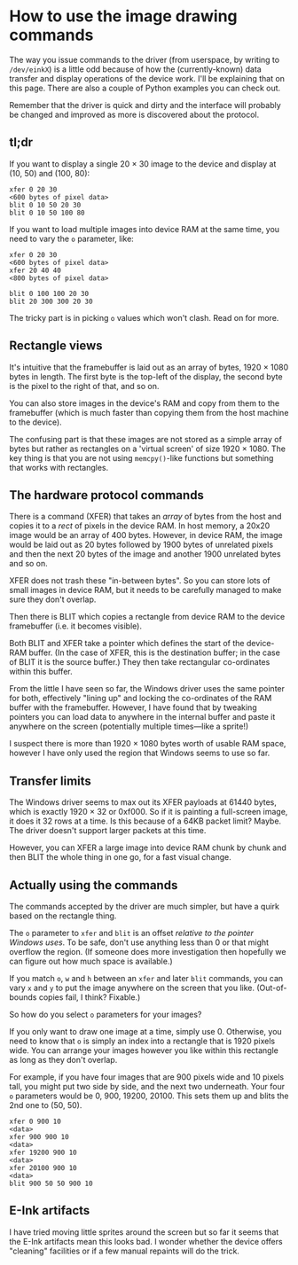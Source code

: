 # How to use the image drawing commands

The way you issue commands to the driver (from userspace, by writing to
`/dev/einkX`) is a little odd because of how the (currently-known) data
transfer and display operations of the device work. I'll be explaining
that on this page. There are also a couple of Python examples you can
check out.

Remember that the driver is quick and dirty and the interface will
probably be changed and improved as more is discovered about the
protocol.


## tl;dr

If you want to display a single 20 × 30 image to the device and display
at (10, 50) and (100, 80):


    xfer 0 20 30
    <600 bytes of pixel data>
    blit 0 10 50 20 30
    blit 0 10 50 100 80

If you want to load multiple images into device RAM at the same time,
you need to vary the `o` parameter, like:

    xfer 0 20 30
    <600 bytes of pixel data>
    xfer 20 40 40
    <800 bytes of pixel data>

    blit 0 100 100 20 30
    blit 20 300 300 20 30

The tricky part is in picking `o` values which won't clash. Read on for
more.


## Rectangle views

It's intuitive that the framebuffer is laid out as an array of bytes,
1920 × 1080 bytes in length. The first byte is the top-left of the
display, the second byte is the pixel to the right of that, and so on.

You can also store images in the device's RAM and copy from them to the
framebuffer (which is much faster than copying them from the host
machine to the device).

The confusing part is that these images are not stored as a simple array
of bytes but rather as rectangles on a 'virtual screen' of size
1920 × 1080. The key thing is that you are not using `memcpy()`-like
functions but something that works with rectangles.


## The hardware protocol commands

There is a command (XFER) that takes an _array_ of bytes from the host
and copies it to a _rect_ of pixels in the device RAM. In host memory,
a 20x20 image would be an array of 400 bytes. However, in device RAM,
the image would be laid out as 20 bytes followed by 1900 bytes of
unrelated pixels and then the next 20 bytes of the image and another
1900 unrelated bytes and so on.

XFER does not trash these "in-between bytes". So you can store lots of
small images in device RAM, but it needs to be carefully managed to make
sure they don't overlap.

Then there is BLIT which copies a rectangle from device RAM to the
device framebuffer (i.e. it becomes visible).

Both BLIT and XFER take a pointer which defines the start of the
device-RAM buffer. (In the case of XFER, this is the destination buffer;
in the case of BLIT it is the source buffer.) They then take rectangular
co-ordinates within this buffer.

From the little I have seen so far, the Windows driver uses the same
pointer for both, effectively "lining up" and locking the co-ordinates
of the RAM buffer with the framebuffer. However, I have found that by
tweaking pointers you can load data to anywhere in the internal buffer
and paste it anywhere on the screen (potentially multiple times—like a
sprite!)

I suspect there is more than 1920 × 1080 bytes worth of usable RAM
space, however I have only used the region that Windows seems to use so
far.


## Transfer limits

The Windows driver seems to max out its XFER payloads at 61440 bytes,
which is exactly 1920 × 32 or 0xf000. So if it is painting a full-screen
image, it does it 32 rows at a time. Is this because of a 64KB packet
limit? Maybe. The driver doesn't support larger packets at this time.

However, you can XFER a large image into device RAM chunk by chunk and
then BLIT the whole thing in one go, for a fast visual change.


## Actually using the commands

The commands accepted by the driver are much simpler, but have a quirk
based on the rectangle thing.

The `o` parameter to `xfer` and `blit` is an offset _relative to the
pointer Windows uses_. To be safe, don't use anything less than 0 or
that might overflow the region. (If someone does more investigation then
hopefully we can figure out how much space is available.)

If you match `o`, `w` and `h` between an `xfer` and later `blit`
commands, you can vary `x` and `y` to put the image anywhere on the
screen that you like. (Out-of-bounds copies fail, I think? Fixable.)

So how do you select `o` parameters for your images?

If you only want to draw one image at a time, simply use 0. Otherwise,
you need to know that `o` is simply an index into a rectangle that is
1920 pixels wide. You can arrange your images however you like within
this rectangle as long as they don't overlap.

For example, if you have four images that are 900 pixels wide and 10
pixels tall, you might put two side by side, and the next two
underneath. Your four `o` parameters would be 0, 900, 19200, 20100.
This sets them up and blits the 2nd one to (50, 50).


    xfer 0 900 10
    <data>
    xfer 900 900 10
    <data>
    xfer 19200 900 10
    <data>
    xfer 20100 900 10
    <data>
    blit 900 50 50 900 10


## E-Ink artifacts

I have tried moving little sprites around the screen but so far it seems
that the E-Ink artifacts mean this looks bad. I wonder whether the device
offers "cleaning" facilities or if a few manual repaints will do the trick.
